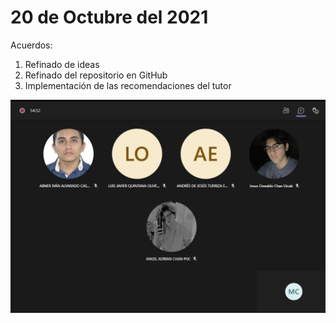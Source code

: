 # 20 de Octubre del 2021
Acuerdos:
1. Refinado de ideas
2. Refinado del repositorio en GitHub
3. Implementación de las recomendaciones del tutor

![](https://github.com/AndyTue/LIS/blob/main/Bit%C3%A1cora/6.png)

